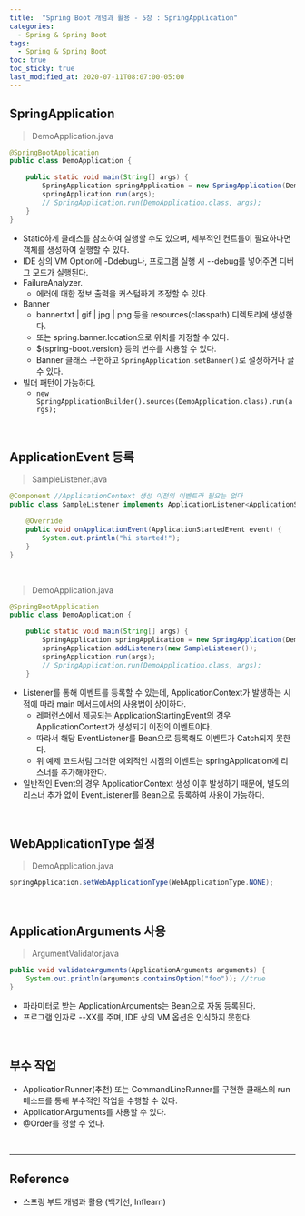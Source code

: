 ```yaml
---
title:  "Spring Boot 개념과 활용 - 5장 : SpringApplication"
categories:
  - Spring & Spring Boot
tags:
  - Spring & Spring Boot
toc: true
toc_sticky: true
last_modified_at: 2020-07-11T08:07:00-05:00
---
```


## SpringApplication

> DemoApplication.java

```java
@SpringBootApplication
public class DemoApplication {

    public static void main(String[] args) {
        SpringApplication springApplication = new SpringApplication(DemoApplication.class);
        springApplication.run(args);
        // SpringApplication.run(DemoApplication.class, args);
    }
}
```

* Static하게 클래스를 참조하여 실행할 수도 있으며, 세부적인 컨트롤이 필요하다면 객체를 생성하여 실행할 수 있다.
* IDE 상의 VM Option에 -Ddebug나, 프로그램 실행 시 --debug를 넣어주면 디버그 모드가 실행된다.
* FailureAnalyzer.
  * 에러에 대한 정보 출력을 커스텀하게 조정할 수 있다.
* Banner
  * banner.txt | gif | jpg | png 등을 resources(classpath) 디렉토리에 생성한다.
  * 또는 spring.banner.location으로 위치를 지정할 수 있다.
  * ${spring-boot.version} 등의 변수를 사용할 수 있다.
  * Banner 클래스 구현하고 ``SpringApplication.setBanner()``로 설정하거나 끌 수 있다.
* 빌더 패턴이 가능하다.
  * ``new SpringApplicationBuilder().sources(DemoApplication.class).run(args);``

<br>

## ApplicationEvent 등록

> SampleListener.java

```java
@Component //ApplicationContext 생성 이전의 이벤트라 필요는 없다
public class SampleListener implements ApplicationListener<ApplicationStartedEvent> {

    @Override
    public void onApplicationEvent(ApplicationStartedEvent event) {
        System.out.println("hi started!");
    }
}
```

<br>

> DemoApplication.java

```java
@SpringBootApplication
public class DemoApplication {

    public static void main(String[] args) {
        SpringApplication springApplication = new SpringApplication(DemoApplication.class);
        springApplication.addListeners(new SampleListener());
        springApplication.run(args);
        // SpringApplication.run(DemoApplication.class, args);
    }
```

* Listener를 통해 이벤트를 등록할 수 있는데, ApplicationContext가 발생하는 시점에 따라 main 메서드에서의 사용법이 상이하다.
  * 레퍼런스에서 제공되는 ApplicationStartingEvent의 경우 ApplicationContext가 생성되기 이전의 이벤트이다.
  * 따라서 해당 EventListener를 Bean으로 등록해도 이벤트가 Catch되지 못한다.
  * 위 예제 코드처럼 그러한 예외적인 시점의 이벤트는 springApplication에 리스너를 추가해야한다.
* 일반적인 Event의 경우 ApplicationContext 생성 이후 발생하기 때문에, 별도의 리스너 추가 없이 EventListener를 Bean으로 등록하여 사용이 가능하다.

<br>

## WebApplicationType 설정

> DemoApplication.java

```java
springApplication.setWebApplicationType(WebApplicationType.NONE);
```

<br>

## ApplicationArguments 사용

> ArgumentValidator.java

```java
public void validateArguments(ApplicationArguments arguments) {
    System.out.println(arguments.containsOption("foo")); //true
}
```

* 파라미터로 받는 ApplicationArguments는 Bean으로 자동 등록된다.
* 프로그램 인자로 --XX를 주며, IDE 상의 VM 옵션은 인식하지 못한다.

<br>

## 부수 작업

* ApplicationRunner(추천) 또는 CommandLineRunner를 구현한 클래스의 run 메소드를 통해 부수적인 작업을 수행할 수 있다.
* ApplicationArguments를 사용할 수 있다.
* @Order를 정할 수 있다.

<br>

---

## Reference

* 스프링 부트 개념과 활용 (백기선, Inflearn)

